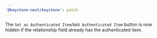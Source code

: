 ```yaml
---
'@keystone-next/keystone': patch
---
```


The `Set as Authenticated Item`/`Add Authenticated Item` button is now hidden if the relationship field already has the authenticated item.
